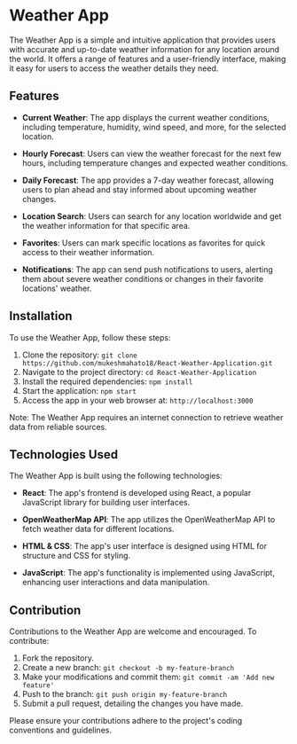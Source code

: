 # Weather App

The Weather App is a simple and intuitive application that provides users with accurate and up-to-date weather information for any location around the world. It offers a range of features and a user-friendly interface, making it easy for users to access the weather details they need.

## Features

- **Current Weather**: The app displays the current weather conditions, including temperature, humidity, wind speed, and more, for the selected location.

- **Hourly Forecast**: Users can view the weather forecast for the next few hours, including temperature changes and expected weather conditions.

- **Daily Forecast**: The app provides a 7-day weather forecast, allowing users to plan ahead and stay informed about upcoming weather changes.

- **Location Search**: Users can search for any location worldwide and get the weather information for that specific area.

- **Favorites**: Users can mark specific locations as favorites for quick access to their weather information.

- **Notifications**: The app can send push notifications to users, alerting them about severe weather conditions or changes in their favorite locations' weather.

## Installation

To use the Weather App, follow these steps:

1. Clone the repository: `git clone https://github.com/mukeshmahato18/React-Weather-Application.git`
2. Navigate to the project directory: `cd React-Weather-Application`
3. Install the required dependencies: `npm install`
4. Start the application: `npm start`
5. Access the app in your web browser at: `http://localhost:3000`

Note: The Weather App requires an internet connection to retrieve weather data from reliable sources.

## Technologies Used

The Weather App is built using the following technologies:

- **React**: The app's frontend is developed using React, a popular JavaScript library for building user interfaces.

- **OpenWeatherMap API**: The app utilizes the OpenWeatherMap API to fetch weather data for different locations.

- **HTML & CSS**: The app's user interface is designed using HTML for structure and CSS for styling.

- **JavaScript**: The app's functionality is implemented using JavaScript, enhancing user interactions and data manipulation.

## Contribution

Contributions to the Weather App are welcome and encouraged. To contribute:

1. Fork the repository.
2. Create a new branch: `git checkout -b my-feature-branch`
3. Make your modifications and commit them: `git commit -am 'Add new feature'`
4. Push to the branch: `git push origin my-feature-branch`
5. Submit a pull request, detailing the changes you have made.

Please ensure your contributions adhere to the project's coding conventions and guidelines.




